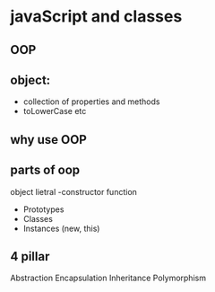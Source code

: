 # javaScript and classes 
## OOP

## object:
- collection of properties and methods
- toLowerCase etc

## why use OOP

## parts of oop
object lietral 
-constructor function
- Prototypes
- Classes
- Instances (new, this)


## 4 pillar
Abstraction
Encapsulation
Inheritance
Polymorphism